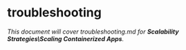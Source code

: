 # troubleshooting

_This document will cover troubleshooting.md for **Scalability Strategies\Scaling Containerized Apps**._
